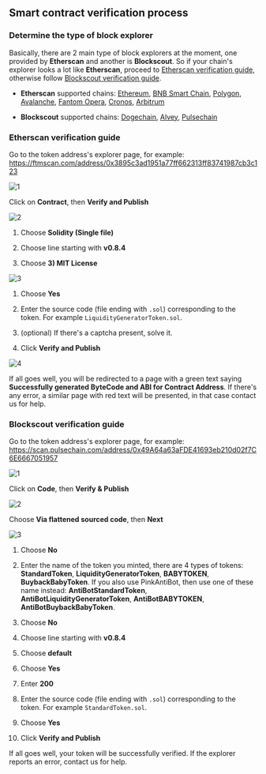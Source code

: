 ## Smart contract verification process

### Determine the type of block explorer

Basically, there are 2 main type of block explorers at the moment, one provided by **Etherscan** and another is **Blockscout**. So if your chain's explorer looks a lot like **Etherscan**, proceed to [Etherscan verification guide](#etherscan-verification-guide), otherwise follow [Blockscout verification guide](#blockscout-verification-guide).

- **Etherscan** supported chains: [Ethereum](https://etherscan.io/), [BNB Smart Chain](https://bscscan.com/), [Polygon](https://polygonscan.com/), [Avalanche](https://snowtrace.io/), [Fantom Opera](https://ftmscan.com/), [Cronos](https://cronoscan.com/), [Arbitrum](https://arbiscan.io/)

- **Blockscout** supported chains: [Dogechain](https://explorer.dogechain.dog/), [Alvey](https://alveyscan.com/), [Pulsechain](https://scan.pulsechain.com/)

### Etherscan verification guide

Go to the token address's explorer page, for example: https://ftmscan.com/address/0x3895c3ad1951a77ff662313ff83741987cb3c123

![1](https://i.imgur.com/OsYjNPr.png)

Click on **Contract**, then **Verify and Publish**

![2](https://i.imgur.com/CLpwcAJ.png)

1. Choose **Solidity (Single file)**

2. Choose line starting with **v0.8.4**

3. Choose **3) MIT License**

![3](https://i.imgur.com/3syTfdW.png)

1. Choose **Yes**

2. Enter the source code (file ending with `.sol`) corresponding to the token. For example `LiquidityGeneratorToken.sol`.

3. (optional) If there's a captcha present, solve it.

4. Click **Verify and Publish**

![4](https://i.imgur.com/v1y494j.png)

If all goes well, you will be redirected to a page with a green text saying **Successfully generated ByteCode and ABI for Contract Address**. If there's any error, a similar page with red text will be presented, in that case contact us for help.

### Blockscout verification guide

Go to the token address's explorer page, for example: https://scan.pulsechain.com/address/0x49A64a63aFDE41693eb210d02f7C6E6667051957

![1](https://i.imgur.com/PVK5W6S.png)

Click on **Code**, then **Verify & Publish**

![2](https://i.imgur.com/l1iS4Xe.png)

Choose **Via flattened sourced code**, then **Next**

![3](https://i.imgur.com/iwDrJIr.png)

1. Choose **No**

2. Enter the name of the token you minted, there are 4 types of tokens: **StandardToken**, **LiquidityGeneratorToken**, **BABYTOKEN**, **BuybackBabyToken**. If you also use PinkAntiBot, then use one of these name instead: **AntiBotStandardToken**, **AntiBotLiquidityGeneratorToken**, **AntiBotBABYTOKEN**, **AntiBotBuybackBabyToken**.

3. Choose **No**

4. Choose line starting with **v0.8.4**

5. Choose **default**

6. Choose **Yes**

7. Enter **200**

8. Enter the source code (file ending with `.sol`) corresponding to the token. For example `StandardToken.sol`.

9. Choose **Yes**

10. Click **Verify and Publish**

If all goes well, your token will be successfully verified. If the explorer reports an error, contact us for help.
